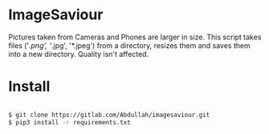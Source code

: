 # ImageSaviour

Pictures taken from Cameras and Phones are larger in size. 
This script takes files ('*.png', '*.jpg', '*.jpeg') from 
a directory, resizes them and saves them into a new directory.
Quality isn't affected.

# Install

```bash

$ git clone https://gitlab.com/Abdullah/imagesaviour.git
$ pip3 install -r requirements.txt
```
